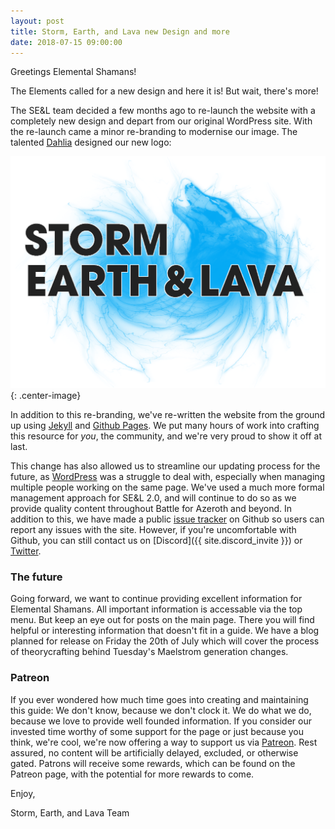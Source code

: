 ```yaml
---
layout: post
title: Storm, Earth, and Lava new Design and more
date: 2018-07-15 09:00:00
---
```

Greetings Elemental Shamans!

The Elements called for a new design and here it is! But wait, there's more!

The SE&L team decided a few months ago to re-launch the website with a completely new 
design and depart from our original WordPress site. With the re-launch came a minor re-branding
to modernise our image. The talented <a href="https://twitter.com/GamerDahlia">Dahlia</a> designed
our new logo:

![](/assets/img/logos/main.png){: .center-image}


In addition to this re-branding, we've re-written the website from the ground up using 
[Jekyll](https://jekyllrb.com/) and [Github Pages](https://pages.github.com/). We put many hours 
of work into crafting this resource for *you*, the community, and we're very proud to show it off
at last.

This change has also allowed us to streamline our updating process for the future, as 
[WordPress](https://wordpress.com/) was a struggle to deal with, especially when managing
multiple people working on the same page. We've used a much more formal management approach
for SE&L 2.0, and will continue to do so as we provide quality content throughout Battle for
Azeroth and beyond. In addition to this, we have made a public 
[issue tracker](https://github.com/stormearthandlava/stormearthandlava.github.io/issues) 
on Github so users can report any issues with the site. However, if you're uncomfortable
with Github, you can still contact us on [Discord]({{ site.discord_invite }}) or [Twitter](https://twitter.com/StormEarthLava).


### The future

Going forward, we want to continue providing excellent information for
Elemental Shamans. All important information is accessable via the top menu.
But keep an eye out for posts on the main page. There you will find helpful
or interesting information that doesn't fit in a guide. We have a blog planned
for release on Friday the 20th of July which will cover the process of theorycrafting
behind Tuesday's Maelstrom generation changes.

### Patreon

If you ever wondered how much time goes into creating and maintaining this guide:
We don't know, because we don't clock it. We do what we do, because we love
to provide well founded information. If you consider our invested time worthy
of some support for the page or just because you think, we're cool, we're now
offering a way to support us via [Patreon](https://www.patreon.com/stormearthlava).
Rest assured, no content will be artificially delayed, excluded, or otherwise
gated. Patrons will receive some rewards, which can be found on the Patreon page,
with the potential for more rewards to come.


Enjoy,

Storm, Earth, and Lava Team
